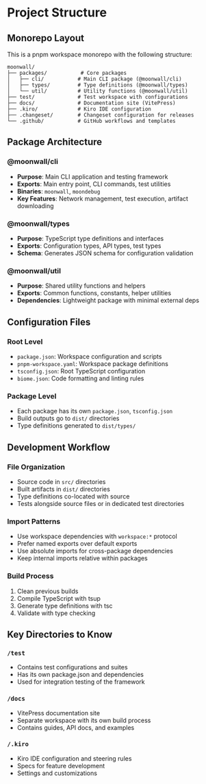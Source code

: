 # Project Structure

## Monorepo Layout
This is a pnpm workspace monorepo with the following structure:

```
moonwall/
├── packages/           # Core packages
│   ├── cli/           # Main CLI package (@moonwall/cli)
│   ├── types/         # Type definitions (@moonwall/types)
│   └── util/          # Utility functions (@moonwall/util)
├── test/              # Test workspace with configurations
├── docs/              # Documentation site (VitePress)
├── .kiro/             # Kiro IDE configuration
├── .changeset/        # Changeset configuration for releases
└── .github/           # GitHub workflows and templates
```

## Package Architecture

### @moonwall/cli
- **Purpose**: Main CLI application and testing framework
- **Exports**: Main entry point, CLI commands, test utilities
- **Binaries**: `moonwall`, `moondebug`
- **Key Features**: Network management, test execution, artifact downloading

### @moonwall/types
- **Purpose**: TypeScript type definitions and interfaces
- **Exports**: Configuration types, API types, test types
- **Schema**: Generates JSON schema for configuration validation

### @moonwall/util
- **Purpose**: Shared utility functions and helpers
- **Exports**: Common functions, constants, helper utilities
- **Dependencies**: Lightweight package with minimal external deps

## Configuration Files

### Root Level
- `package.json`: Workspace configuration and scripts
- `pnpm-workspace.yaml`: Workspace package definitions
- `tsconfig.json`: Root TypeScript configuration
- `biome.json`: Code formatting and linting rules

### Package Level
- Each package has its own `package.json`, `tsconfig.json`
- Build outputs go to `dist/` directories
- Type definitions generated to `dist/types/`

## Development Workflow

### File Organization
- Source code in `src/` directories
- Built artifacts in `dist/` directories
- Type definitions co-located with source
- Tests alongside source files or in dedicated test directories

### Import Patterns
- Use workspace dependencies with `workspace:*` protocol
- Prefer named exports over default exports
- Use absolute imports for cross-package dependencies
- Keep internal imports relative within packages

### Build Process
1. Clean previous builds
2. Compile TypeScript with tsup
3. Generate type definitions with tsc
4. Validate with type checking

## Key Directories to Know

### `/test`
- Contains test configurations and suites
- Has its own package.json and dependencies
- Used for integration testing of the framework

### `/docs`
- VitePress documentation site
- Separate workspace with its own build process
- Contains guides, API docs, and examples

### `/.kiro`
- Kiro IDE configuration and steering rules
- Specs for feature development
- Settings and customizations